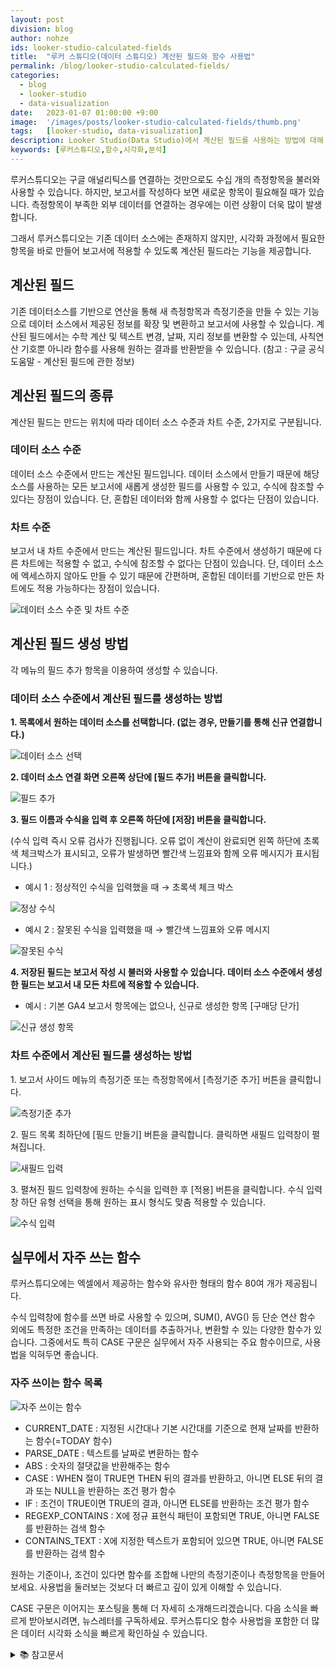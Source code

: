 ```yaml
---
layout: post
division: blog
author: nohze
ids: looker-studio-calculated-fields
title:  "루커 스튜디오(데이터 스튜디오) 계산된 필드와 함수 사용법"
permalink: /blog/looker-studio-calculated-fields/
categories:
  - blog
  - looker-studio
  - data-visualization
date:   2023-01-07 01:00:00 +9:00
image:  '/images/posts/looker-studio-calculated-fields/thumb.png'
tags:   [looker-studio, data-visualization]
description: Looker Studio(Data Studio)에서 계산된 필드를 사용하는 방법에 대해 소개합니다.
keywords: [루커스튜디오,함수,시각화,분석]
---
```


루커스튜디오는 구글 애널리틱스를 연결하는 것만으로도 수십 개의 측정항목을 불러와 사용할 수 있습니다. 하지만, 보고서를 작성하다 보면 새로운 항목이 필요해질 때가 있습니다. 측정항목이 부족한 외부 데이터를 연결하는 경우에는 이런 상황이 더욱 많이 발생합니다.

그래서 루커스튜디오는 기존 데이터 소스에는 존재하지 않지만, 시각화 과정에서 필요한 항목을 바로 만들어 보고서에 적용할 수 있도록 계산된 필드라는 기능을 제공합니다.

## 계산된 필드

기존 데이터소스를 기반으로 연산을 통해 새 측정항목과 측정기준을 만들 수 있는 기능으로 데이터 소스에서 제공된 정보를 확장 및 변환하고 보고서에 사용할 수 있습니다. 계산된 필드에서는 수학 계산 및 텍스트 변경, 날짜, 지리 정보를 변환할 수 있는데, 사칙연산 기호뿐 아니라 함수를 사용해 원하는 결과를 반환받을 수 있습니다. (참고 : 구글 공식 도움말 - 계산된 필드에 관한 정보)

## 계산된 필드의 종류

계산된 필드는 만드는 위치에 따라 데이터 소스 수준과 차트 수준, 2가지로 구분됩니다.

### 데이터 소스 수준

데이터 소스 수준에서 만드는 계산된 필드입니다. 데이터 소스에서 만들기 때문에 해당 소스를 사용하는 모든 보고서에 새롭게 생성한 필드를 사용할 수 있고, 수식에 참조할 수 있다는 장점이 있습니다. 단, 혼합된 데이터와 함께 사용할 수 없다는 단점이 있습니다.

### 차트 수준

보고서 내 차트 수준에서 만드는 계산된 필드입니다. 차트 수준에서 생성하기 때문에 다른 차트에는 적용할 수 없고, 수식에 참조할 수 없다는 단점이 있습니다. 단, 데이터 소스에 엑세스하지 않아도 만들 수 있기 때문에 간편하며, 혼합된 데이터를 기반으로 만든 차트에도 적용 가능하다는 장점이 있습니다.

![데이터 소스 수준 및 차트 수준](/images/posts/looker-studio-calculated-fields/01.png)

## 계산된 필드 생성 방법

각 메뉴의 필드 추가 항목을 이용하여 생성할 수 있습니다.

### 데이터 소스 수준에서 계산된 필드를 생성하는 방법

**1. 목록에서 원하는 데이터 소스를 선택합니다. (없는 경우, 만들기를 통해 신규 연결합니다.)**

![데이터 소스 선택](/images/posts/looker-studio-calculated-fields/02.png)

**2. 데이터 소스 연결 화면 오른쪽 상단에 [필드 추가] 버튼을 클릭합니다.**

![필드 추가](/images/posts/looker-studio-calculated-fields/03.png)

**3. 필드 이름과 수식을 입력 후 오른쪽 하단에 [저장] 버튼을 클릭합니다.**

(수식 입력 즉시 오류 검사가 진행됩니다. 오류 없이 계산이 완료되면 왼쪽 하단에 초록색 체크박스가 표시되고, 오류가 발생하면 빨간색 느낌표와 함께 오류 메시지가 표시됩니다.)

- 예시 1 : 정상적인 수식을 입력했을 때 → 초록색 체크 박스

![정상 수식](/images/posts/looker-studio-calculated-fields/04.png)

- 예시 2 : 잘못된 수식을 입력했을 때 → 빨간색 느낌표와 오류 메시지

![잘못된 수식](/images/posts/looker-studio-calculated-fields/05.png)

**4. 저장된 필드는 보고서 작성 시 불러와 사용할 수 있습니다. 데이터 소스 수준에서 생성한 필드는 보고서 내 모든 차트에 적용할 수 있습니다.**

- 예시 : 기본 GA4 보고서 항목에는 없으나, 신규로 생성한 항목 [구매당 단가]

![신규 생성 항목](/images/posts/looker-studio-calculated-fields/06.png)

### 차트 수준에서 계산된 필드를 생성하는 방법

1\. 보고서 사이드 메뉴의 측정기준 또는 측정항목에서 [측정기준 추가] 버튼을 클릭합니다.

![측정기준 추가](/images/posts/looker-studio-calculated-fields/07.png)

2\. 필드 목록 최하단에 [필드 만들기] 버튼을 클릭합니다. 클릭하면 새필드 입력창이 펼쳐집니다.

![새필드 입력](/images/posts/looker-studio-calculated-fields/08.png)

3\. 펼쳐진 필드 입력창에 원하는 수식을 입력한 후 [적용] 버튼을 클릭합니다. 수식 입력창 하단 유형 선택을 통해 원하는 표시 형식도 맞춤 적용할 수 있습니다.

![수식 입력](/images/posts/looker-studio-calculated-fields/09.png)

## 실무에서 자주 쓰는 함수

루커스튜디오에는 엑셀에서 제공하는 함수와 유사한 형태의 함수 80여 개가 제공됩니다.

수식 입력창에 함수를 쓰면 바로 사용할 수 있으며, SUM(), AVG() 등 단순 연산 함수 외에도 특정한 조건을 만족하는 데이터를 추출하거나, 변환할 수 있는 다양한 함수가 있습니다. 그중에서도 특히 CASE 구문은 실무에서 자주 사용되는 주요 함수이므로, 사용법을 익혀두면 좋습니다.

### 자주 쓰이는 함수 목록

![자주 쓰이는 함수](/images/posts/looker-studio-calculated-fields/10.png)

- CURRENT_DATE : 지정된 시간대나 기본 시간대를 기준으로 현재 날짜를 반환하는 함수(=TODAY 함수)
- PARSE_DATE : 텍스트를 날짜로 변환하는 함수
- ABS : 숫자의 절댓값을 반환해주는 함수
- CASE : WHEN 절이 TRUE면 THEN 뒤의 결과를 반환하고, 아니면 ELSE 뒤의 결과 또는 NULL을 반환하는 조건 평가 함수
- IF : 조건이 TRUE이면 TRUE의 결과, 아니면 ELSE를 반환하는 조건 평가 함수
- REGEXP_CONTAINS : X에 정규 표현식 패턴이 포함되면 TRUE, 아니면 FALSE를 반환하는 검색 함수
- CONTAINS_TEXT : X에 지정한 텍스트가 포함되어 있으면 TRUE, 아니면 FALSE를 반환하는 검색 함수

원하는 기준이나, 조건이 있다면 함수를 조합해 나만의 측정기준이나 측정항목을 만들어보세요. 사용법을 둘러보는 것보다 더 빠르고 깊이 있게 이해할 수 있습니다.

CASE 구문은 이어지는 포스팅을 통해 더 자세히 소개해드리겠습니다. 다음 소식을 빠르게 받아보시려면, 뉴스레터를 구독하세요. 루커스튜디오 함수 사용법을 포함한 더 많은 데이터 시각화 소식을 빠르게 확인하실 수 있습니다.

<details>
<summary class="summary_toggle">📚 참고문서</summary>
<div markdown="1">
- 계산된 필드에 관한 정보: [https://support.google.com/looker-studio/answer/6299685](https://support.google.com/looker-studio/answer/6299685){:target="_blank"}
- 함수 목록: [https://support.google.com/looker-studio/table/6379764](https://support.google.com/looker-studio/table/6379764){:target="_blank"}
</div>
</details>
